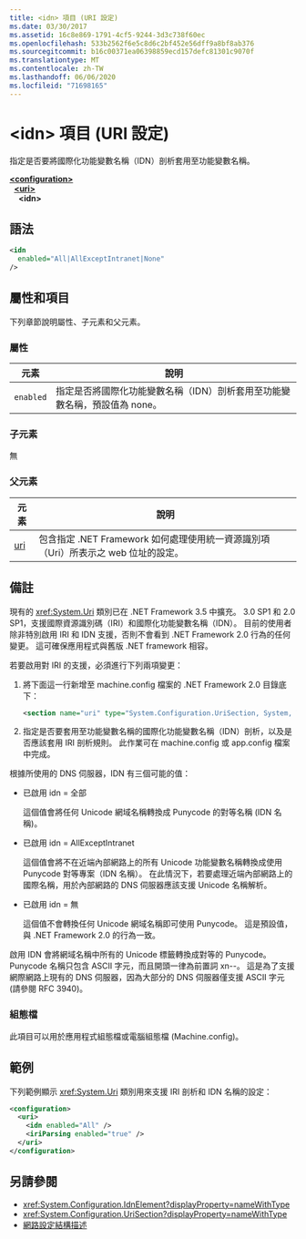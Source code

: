 ```yaml
---
title: <idn> 項目 (URI 設定)
ms.date: 03/30/2017
ms.assetid: 16c8e869-1791-4cf5-9244-3d3c738f60ec
ms.openlocfilehash: 533b2562f6e5c8d6c2bf452e56dff9a8bf8ab376
ms.sourcegitcommit: b16c00371ea06398859ecd157defc81301c9070f
ms.translationtype: MT
ms.contentlocale: zh-TW
ms.lasthandoff: 06/06/2020
ms.locfileid: "71698165"
---
```

# <a name="idn-element-uri-settings"></a>\<idn> 項目 (URI 設定)

指定是否要將國際化功能變數名稱（IDN）剖析套用至功能變數名稱。
  
[**\<configuration>**](../configuration-element.md)  
&nbsp;&nbsp;[**\<uri>**](uri-element-uri-settings.md)  
&nbsp;&nbsp;&nbsp;&nbsp;**\<idn>**  
  
## <a name="syntax"></a>語法  
  
```xml
<idn
  enabled="All|AllExceptIntranet|None"
/>  
```  
  
## <a name="attributes-and-elements"></a>屬性和項目  
 下列章節說明屬性、子元素和父元素。  
  
### <a name="attributes"></a>屬性  

|**元素**|**說明**|  
|-----------------|---------------------|  
|`enabled`|指定是否將國際化功能變數名稱（IDN）剖析套用至功能變數名稱，預設值為 none。|  

### <a name="child-elements"></a>子元素

無
  
### <a name="parent-elements"></a>父元素

|**元素**|**說明**|  
|-----------------|---------------------|  
|[uri](uri-element-uri-settings.md)|包含指定 .NET Framework 如何處理使用統一資源識別項（Uri）所表示之 web 位址的設定。|  

## <a name="remarks"></a>備註

現有的 <xref:System.Uri> 類別已在 .NET Framework 3.5 中擴充。 3.0 SP1 和 2.0 SP1，支援國際資源識別碼（IRI）和國際化功能變數名稱（IDN）。 目前的使用者除非特別啟用 IRI 和 IDN 支援，否則不會看到 .NET Framework 2.0 行為的任何變更。 這可確保應用程式與舊版 .NET framework 相容。

若要啟用對 IRI 的支援，必須進行下列兩項變更：

1. 將下面這一行新增至 machine.config 檔案的 .NET Framework 2.0 目錄底下：
  
    ```xml  
    <section name="uri" type="System.Configuration.UriSection, System, Version=2.0.0.0, Culture=neutral, PublicKeyToken=b77a5c561934e089" />  
    ```  
  
2. 指定是否要套用至功能變數名稱的國際化功能變數名稱（IDN）剖析，以及是否應該套用 IRI 剖析規則。 此作業可在 machine.config 或 app.config 檔案中完成。

 根據所使用的 DNS 伺服器，IDN 有三個可能的值：

- 已啟用 idn = 全部  

     這個值會將任何 Unicode 網域名稱轉換成 Punycode 的對等名稱 (IDN 名稱)。

- 已啟用 idn = AllExceptIntranet

     這個值會將不在近端內部網路上的所有 Unicode 功能變數名稱轉換成使用 Punycode 對等專案（IDN 名稱）。 在此情況下，若要處理近端內部網路上的國際名稱，用於內部網路的 DNS 伺服器應該支援 Unicode 名稱解析。

- 已啟用 idn = 無

     這個值不會轉換任何 Unicode 網域名稱即可使用 Punycode。 這是預設值，與 .NET Framework 2.0 的行為一致。

 啟用 IDN 會將網域名稱中所有的 Unicode 標籤轉換成對等的 Punycode。 Punycode 名稱只包含 ASCII 字元，而且開頭一律為前置詞 xn--。 這是為了支援網際網路上現有的 DNS 伺服器，因為大部分的 DNS 伺服器僅支援 ASCII 字元 (請參閱 RFC 3940)。

### <a name="configuration-files"></a>組態檔

此項目可以用於應用程式組態檔或電腦組態檔 (Machine.config)。

## <a name="example"></a>範例

下列範例顯示 <xref:System.Uri> 類別用來支援 IRI 剖析和 IDN 名稱的設定：

```xml
<configuration>
  <uri>
    <idn enabled="All" />
    <iriParsing enabled="true" />
  </uri>
</configuration>
```

## <a name="see-also"></a>另請參閱

- <xref:System.Configuration.IdnElement?displayProperty=nameWithType>
- <xref:System.Configuration.UriSection?displayProperty=nameWithType>
- [網路設定結構描述](index.md)
